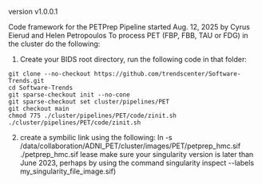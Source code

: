version v1.0.0.1

Code framework for the PETPrep Pipeline started Aug. 12, 2025 by Cyrus Eierud and Helen Petropoulos
To process PET (FBP, FBB, TAU or FDG) in the cluster do the following:

1) Create your BIDS root directory, run the following code in that folder:
```
git clone --no-checkout https://github.com/trendscenter/Software-Trends.git
cd Software-Trends
git sparse-checkout init --no-cone
git sparse-checkout set cluster/pipelines/PET
git checkout main
chmod 775 ./cluster/pipelines/PET/code/zinit.sh
./cluster/pipelines/PET/code/zinit.sh
```
2) create a symbilic link using the following: ln -s /data/collaboration/ADNI_PET/cluster/images/PET/petprep_hmc.sif ./petprep_hmc.sif 
lease make sure your singularity version is later than June 2023, perhaps by using the command singularity inspect --labels my_singularity_file_image.sif)
